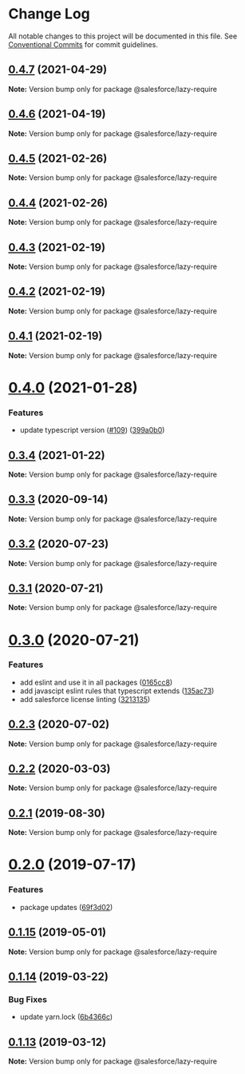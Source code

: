 # Change Log

All notable changes to this project will be documented in this file.
See [Conventional Commits](https://conventionalcommits.org) for commit guidelines.

## [0.4.7](https://github.com/forcedotcom/sfdx-dev-packages/compare/@salesforce/lazy-require@0.4.6...@salesforce/lazy-require@0.4.7) (2021-04-29)

**Note:** Version bump only for package @salesforce/lazy-require





## [0.4.6](https://github.com/forcedotcom/sfdx-dev-packages/compare/@salesforce/lazy-require@0.4.5...@salesforce/lazy-require@0.4.6) (2021-04-19)

**Note:** Version bump only for package @salesforce/lazy-require





## [0.4.5](https://github.com/forcedotcom/sfdx-dev-packages/compare/@salesforce/lazy-require@0.4.4...@salesforce/lazy-require@0.4.5) (2021-02-26)

**Note:** Version bump only for package @salesforce/lazy-require





## [0.4.4](https://github.com/forcedotcom/sfdx-dev-packages/compare/@salesforce/lazy-require@0.4.3...@salesforce/lazy-require@0.4.4) (2021-02-26)

**Note:** Version bump only for package @salesforce/lazy-require





## [0.4.3](https://github.com/forcedotcom/sfdx-dev-packages/compare/@salesforce/lazy-require@0.4.2...@salesforce/lazy-require@0.4.3) (2021-02-19)

**Note:** Version bump only for package @salesforce/lazy-require





## [0.4.2](https://github.com/forcedotcom/sfdx-dev-packages/compare/@salesforce/lazy-require@0.4.1...@salesforce/lazy-require@0.4.2) (2021-02-19)

**Note:** Version bump only for package @salesforce/lazy-require





## [0.4.1](https://github.com/forcedotcom/sfdx-dev-packages/compare/@salesforce/lazy-require@0.4.0...@salesforce/lazy-require@0.4.1) (2021-02-19)

**Note:** Version bump only for package @salesforce/lazy-require





# [0.4.0](https://github.com/forcedotcom/sfdx-dev-packages/compare/@salesforce/lazy-require@0.3.4...@salesforce/lazy-require@0.4.0) (2021-01-28)


### Features

* update typescript version ([#109](https://github.com/forcedotcom/sfdx-dev-packages/issues/109)) ([399a0b0](https://github.com/forcedotcom/sfdx-dev-packages/commit/399a0b03aa831f25511bb3391702c10dc5c4a488))





## [0.3.4](https://github.com/forcedotcom/sfdx-dev-packages/compare/@salesforce/lazy-require@0.3.3...@salesforce/lazy-require@0.3.4) (2021-01-22)

**Note:** Version bump only for package @salesforce/lazy-require





## [0.3.3](https://github.com/forcedotcom/sfdx-dev-packages/compare/@salesforce/lazy-require@0.3.2...@salesforce/lazy-require@0.3.3) (2020-09-14)

**Note:** Version bump only for package @salesforce/lazy-require





## [0.3.2](https://github.com/forcedotcom/sfdx-dev-packages/compare/@salesforce/lazy-require@0.3.1...@salesforce/lazy-require@0.3.2) (2020-07-23)

**Note:** Version bump only for package @salesforce/lazy-require





## [0.3.1](https://github.com/forcedotcom/sfdx-dev-packages/compare/@salesforce/lazy-require@0.3.0...@salesforce/lazy-require@0.3.1) (2020-07-21)

**Note:** Version bump only for package @salesforce/lazy-require





# [0.3.0](https://github.com/forcedotcom/sfdx-dev-packages/compare/@salesforce/lazy-require@0.2.3...@salesforce/lazy-require@0.3.0) (2020-07-21)


### Features

* add eslint and use it in all packages ([0165cc8](https://github.com/forcedotcom/sfdx-dev-packages/commit/0165cc8853079c7f987dddfb60ced3efb00deea0))
* add javascipt eslint rules that typescript extends ([135ac73](https://github.com/forcedotcom/sfdx-dev-packages/commit/135ac73b8c513d8950ac69373349361d9f600a8c))
* add salesforce license linting ([3213135](https://github.com/forcedotcom/sfdx-dev-packages/commit/3213135f34956335ef2c123ec680c2de2bc7f10f))





## [0.2.3](https://github.com/forcedotcom/sfdx-dev-packages/compare/@salesforce/lazy-require@0.2.2...@salesforce/lazy-require@0.2.3) (2020-07-02)

**Note:** Version bump only for package @salesforce/lazy-require





## [0.2.2](https://github.com/forcedotcom/sfdx-dev-packages/compare/@salesforce/lazy-require@0.2.1...@salesforce/lazy-require@0.2.2) (2020-03-03)

**Note:** Version bump only for package @salesforce/lazy-require





## [0.2.1](https://github.com/forcedotcom/sfdx-dev-packages/compare/@salesforce/lazy-require@0.2.0...@salesforce/lazy-require@0.2.1) (2019-08-30)

**Note:** Version bump only for package @salesforce/lazy-require





# [0.2.0](https://github.com/forcedotcom/sfdx-dev-packages/compare/@salesforce/lazy-require@0.1.15...@salesforce/lazy-require@0.2.0) (2019-07-17)


### Features

* package updates ([69f3d02](https://github.com/forcedotcom/sfdx-dev-packages/commit/69f3d02))





## [0.1.15](https://github.com/forcedotcom/sfdx-dev-packages/compare/@salesforce/lazy-require@0.1.14...@salesforce/lazy-require@0.1.15) (2019-05-01)

**Note:** Version bump only for package @salesforce/lazy-require





## [0.1.14](https://github.com/forcedotcom/sfdx-dev-packages/compare/@salesforce/lazy-require@0.1.13...@salesforce/lazy-require@0.1.14) (2019-03-22)


### Bug Fixes

* update yarn.lock ([6b4366c](https://github.com/forcedotcom/sfdx-dev-packages/commit/6b4366c))





## [0.1.13](https://github.com/forcedotcom/sfdx-dev-packages/compare/@salesforce/lazy-require@0.1.12...@salesforce/lazy-require@0.1.13) (2019-03-12)

**Note:** Version bump only for package @salesforce/lazy-require
